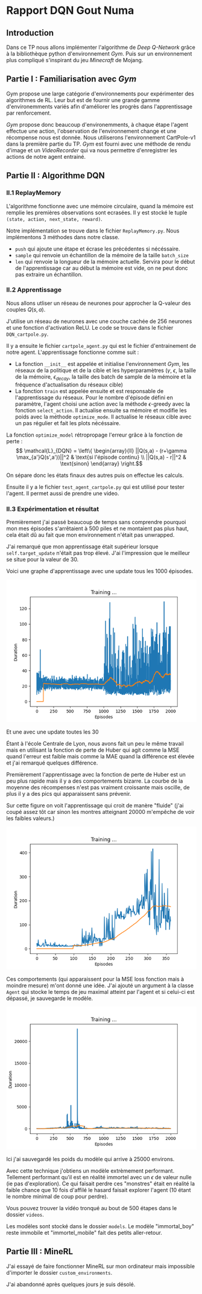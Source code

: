 # Rapport DQN Gout Numa

## Introduction

Dans ce TP nous allons implémenter l'algorithme de *Deep Q-Network* grâce à la bibliothèque python d'environnement *Gym*. Puis sur un environnement plus compliqué s'inspirant du jeu *Minecraft* de Mojang.

## Partie I : Familiarisation avec *Gym*

Gym propose une large catégorie d'environnements pour expérimenter des algorithmes de RL. Leur but est de fournir une grande gamme d'environemments variés afin d'améliorer les progrès dans l'apprentissage par renforcement.

*Gym* propose donc beaucoup d'environemments, à chaque étape l'agent effectue une action, l'observation de l'environnement change et une récompense nous est donnée. Nous utiliserons l'environnement CartPole-v1 dans la première partie du TP. *Gym* est fourni avec une méthode de rendu d'image et un *VideoRecorder* qui va nous permettre d'enregistrer les actions de notre agent entrainé.

## Partie II : Algorithme DQN

### II.1 ReplayMemory

L'algorithme fonctionne avec une mémoire circulaire, quand la mémoire est remplie les premières observations sont ecrasées. Il y est stocké le tuple `(state, action, next_state, reward)`.

Notre implémentation se trouve dans le fichier `ReplayMemory.py`. Nous implémentons 3 méthodes dans notre classe. 
- `push` qui ajoute une étape et écrase les précédentes si nécéssaire.
- `sample` qui renvoie un échantillon de la mémoire de la taille `batch_size`
- `len` qui renvoie la longueur de la mémoire actuelle. Servira pour le début de l'apprentissage car au début la mémoire est vide, on ne peut donc pas extraire un échantillon.

### II.2 Apprentissage

Nous allons utliser un réseau de neurones pour approcher la Q-valeur des couples $Q(s,a)$. 

J'utilise un réseau de neurones avec une couche cachée de 256 neurones et une fonction d'activation ReLU. Le code se trouve dans le fichier `DQN_cartpole.py`.

Il y a ensuite le fichier `cartpole_agent.py` qui est le fichier d'entrainement de notre agent. L'apprentissage fonctionne comme suit :
- La fonction `__init__` est appelée et initialise l'environnement *Gym*, les réseaux de la politique et de la cible et les hyperparamètres ($\gamma$, $\epsilon$, la taille de la mémoire, $\epsilon_{decay}$, la taille des batch de sample de la mémoire et la fréquence d'actualisation du réseaux cible)
- La fonction `train` est appelée ensuite et est responsable de l'apprentissage du réseaux. Pour le nombre d'épisode défini en paramètre, l'agent choisi une action avec la méthode $\epsilon$-greedy avec la fonction `select_action`. Il actualise ensuite sa mémoire et modifie les poids avec la méthode `optimize_mode`. Il actualise le réseaux cible avec un pas régulier et fait les plots nécéssaire.

La fonction `optimize_model` rétropropage l'erreur grâce à la fonction de perte :
$$ \mathcal{L}_{DQN} = \left\{
    \begin{array}{ll}
        ||Q(s,a) - (r+\gamma \max_{a'}Q(s',a'))||^2 & \text{si l'épisode continu} \\
        ||Q(s,a) - r||^2 & \text{sinon}
    \end{array}
\right.$$

On sépare donc les états finaux des autres puis on effectue les calculs. 

Ensuite il y a le fichier `test_agent_cartpole.py` qui est utilisé pour tester l'agent. Il permet aussi de prendre une video.

### II.3 Expérimentation et résultat

Premièrement j'ai passé beaucoup de temps sans comprendre pourquoi mon mes épisodes s'arrêtaient à 500 piles et ne montaient pas plus haut, cela était dû au fait que mon environnement n'était pas unwrapped.

J'ai remarqué que mon apprentissage était supérieur lorsque `self.target_update` n'était pas trop élevé. J'ai l'impression que le meilleur se situe pour la valeur de 30.

Voici une graphe d'apprentissage avec une update tous les 1000 épisodes.

![title](images/cartpole_1000.png)

Et une avec une update toutes les 30

Étant à l'école Centrale de Lyon, nous avons fait un peu le même travail mais en utilisant la fonction de perte de Huber qui agit comme la MSE quand l'erreur est faible mais comme la MAE quand la différence est élevée et j'ai remarqué quelques différence.

Premièrement l'apprentissage avec la fonction de perte de Huber est un peu plus rapide mais il y a des comportements bizarre. La courbe de la moyenne des récompenses n'est pas vraiment croissante mais oscille, de plus il y a des pics qui apparaissent sans prévenir.

Sur cette figure on voit l'apprentissage qui croit de manère "fluide" (j'ai coupé assez tôt car sinon les montres atteignant 20000 m'empêche de voir les faibles valeurs.)

![title](images/illustration_crossance.png)

Ces comportements (qui apparaissent pour la MSE loss fonction mais à moindre mesure) m'ont donné une idée. J'ai ajouté un argument à la classe `Agent` qui stocke le temps de jeu maximal atteint par l'agent et si celui-ci est dépassé, je sauvegarde le modèle.

![title](images/best_apprentissage.png)

Ici j'ai sauvegardé les poids du modèle qui arrive à 25000 environs.

Avec cette technique j'obtiens un modèle extrèmement performant. Tellement performant qu'il est en réalité immortel avec un $\epsilon$ de valeur nulle (ie pas d'exploration). Ce qui faisait perdre ces "monstres" était en réalité la faible chance que 10 fois d'affilé le hasard faisait explorer l'agent (10 étant le nombre minimal de coup pour perdre).

Vous pouvez trouver la vidéo tronqué au bout de 500 étapes dans le dossier `videos`.

Les modèles sont stocké dans le dossier `models`. Le modèle "immortal_boy" reste immobile et "immortel_mobile" fait des petits aller-retour.

## Partie III : MineRL

J'ai essayé de faire fonctionner MineRL sur mon ordinateur mais impossible d'importer le dossier `custom_environments`.

J'ai abandonné après quelques jours je suis désolé.